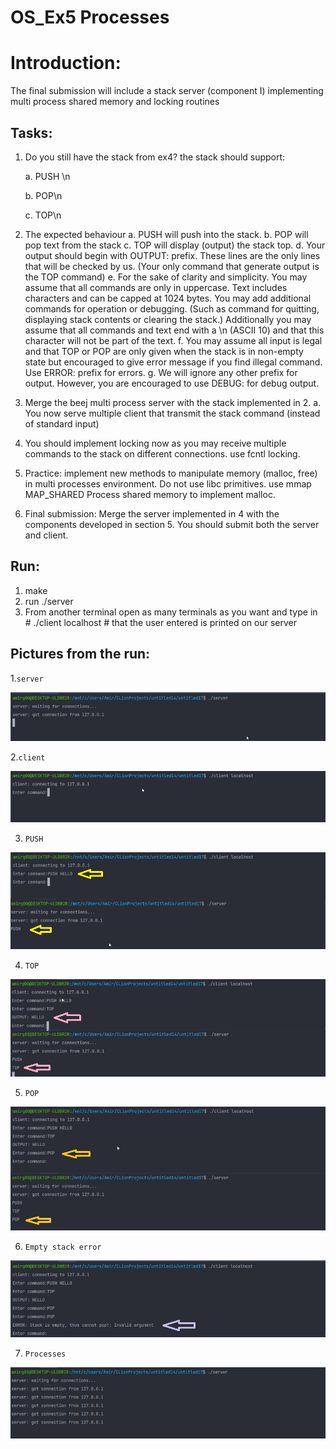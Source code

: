 # OS_Ex5 Processes

# Introduction:
The final submission will include a stack server (component I) implementing multi
process shared memory and locking routines



## Tasks:
1. Do you still have the stack from ex4? the stack should support:

    a. PUSH <text>\n
  
    b. POP\n
  
    c. TOP\n
  
2. The expected behaviour
a. PUSH will push <text> into the stack.
b. POP will pop text from the stack
c. TOP will display (output) the stack top.
d. Your output should begin with OUTPUT: prefix. These lines are the only lines that will be checked by us. (Your only command that generate output is the TOP
command)
e. For the sake of clarity and simplicity. You may assume that all commands are
only in uppercase. Text includes characters and can be capped at 1024 bytes. You
may add additional commands for operation or debugging. (Such as command for
quitting, displaying stack contents or clearing the stack.) Additionally you may
assume that all commands and text end with a \n (ASCII 10) and that this character
will not be part of the text.
f. You may assume all input is legal and that TOP or POP are only given when
the stack is in non-empty state but encouraged to give error message if you find
illegal command. Use ERROR: <cause> prefix for errors.
g. We will ignore any other prefix for output. However, you are encouraged to use
DEBUG: for debug output.
3. Merge the beej multi process server with the stack implemented in 2.
a. You now serve multiple client that transmit the stack command (instead of
standard input)
4. You should implement locking now as you may receive multiple commands to the
stack on different connections.
use fcntl locking.
5. Practice: implement new methods to manipulate memory (malloc, free) in multi
processes environment. Do not use libc primitives. use mmap MAP_SHARED
Process
shared memory to implement malloc.
6. Final submission: Merge the server implemented in 4 with the components
developed in section 5. You should submit both the server and client.


##  Run:
1. make 
2. run ./server
3. From another terminal open as many terminals as you want and type in # ./client localhost # that the user entered is printed on our server

## Pictures from the run:
  1.```server```
  
 ![alt text](https://github.com/RazElbaz/OS_Ex4/blob/main/Pictures%20from%20the%20run/server.png)
  
  2.```client```
  
 ![alt text](https://github.com/RazElbaz/OS_Ex4/blob/main/Pictures%20from%20the%20run/client.png)
  
  3. ```PUSH```
 
![alt text](https://github.com/RazElbaz/OS_Ex4/blob/main/Pictures%20from%20the%20run/push.png)
  
  4. ```TOP```
 
![alt text](https://github.com/RazElbaz/OS_Ex4/blob/main/Pictures%20from%20the%20run/top.png)
  
  5. ```POP```
 
![alt text](https://github.com/RazElbaz/OS_Ex4/blob/main/Pictures%20from%20the%20run/pop.png)
  
  6. ```Empty stack error```
 
![alt text](https://github.com/RazElbaz/OS_Ex4/blob/main/Pictures%20from%20the%20run/stackempty.png)
  
  7.  ```Processes```
 
![alt text](https://github.com/RazElbaz/OS_Ex4/blob/main/Pictures%20from%20the%20run/multithread.png)
  

